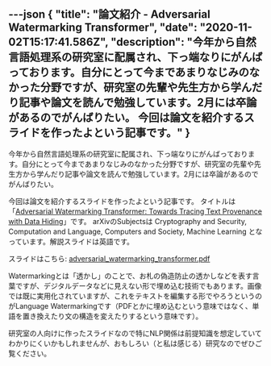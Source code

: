 ---json
{
  "title": "論文紹介 - Adversarial Watermarking Transformer",
  "date": "2020-11-02T15:17:41.586Z",
  "description": "今年から自然言語処理系の研究室に配属され、下っ端なりにがんばっております。自分にとって今まであまりなじみのなかった分野ですが、研究室の先輩や先生方から学んだり記事や論文を読んで勉強しています。2月には卒論があるのでがんばりたい。  今回は論文を紹介するスライドを作ったよという記事です。"
}
---

今年から自然言語処理系の研究室に配属され、下っ端なりにがんばっております。自分にとって今まであまりなじみのなかった分野ですが、研究室の先輩や先生方から学んだり記事や論文を読んで勉強しています。2月には卒論があるのでがんばりたい。

今回は論文を紹介するスライドを作ったよという記事です。
タイトルは「[Adversarial Watermarking Transformer: Towards Tracing Text Provenance with Data Hiding](https://arxiv.org/abs/2009.03015)」です。
arXivのSubjectsは Cryptography and Security, Computation and Language, Computers and Society, Machine Learning となっています。解説スライドは英語です。

スライドはこちら: [adversarial\_watermarking\_transformer.pdf](https://honai.z11.web.core.windows.net/slides/adversarial_watermarking_transformer.pdf)

Watermarkingとは「透かし」のことで、お札の偽造防止の透かしなどを表す言葉ですが、デジタルデータなどに見えない形で埋め込む技術でもあります。画像では既に実用化されていますが、これをテキストを編集する形でやろうというのがLanguage Watermarkingです（PDFとかに埋め込むという意味ではなく、単語を置き換えたり文の構造を変えたりするという意味です）。

研究室の人向けに作ったスライドなので特にNLP関係は前提知識を想定していてわかりにくいかもしれませんが、おもしろい（と私は感じる）研究なのでぜひご覧ください。

<script async class="speakerdeck-embed" data-id="7af5c9a297f743b4b9da62db6b5e59d3" data-ratio="1.77777777777778" src="//speakerdeck.com/assets/embed.js"></script>
